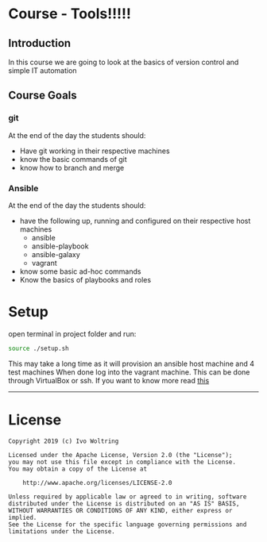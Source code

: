 # Course - Tools!!!!!

## Introduction

In this course we are going to look at the basics of version control and 
simple IT automation

## Course Goals

### git

At the end of the day the students should:

* Have git working in their respective machines
* know the basic commands of git
* know how to branch and merge 

### Ansible

At the end of the day the students should:

* have the following up, running and configured on their respective host machines
    * ansible
    * ansible-playbook
    * ansible-galaxy
    * vagrant
* know some basic ad-hoc commands
* Know the basics of playbooks and roles


# Setup

open terminal in project folder and run:

```bash
source ./setup.sh
```

This may take a long time as it will provision an ansible host machine and 4 test machines
When done log into the vagrant machine. This can be done through VirtualBox or ssh.
If you want to know more read [this](./ansible-host/README.md)

---
# License

    Copyright 2019 (c) Ivo Woltring

    Licensed under the Apache License, Version 2.0 (the "License");
    you may not use this file except in compliance with the License.
    You may obtain a copy of the License at

        http://www.apache.org/licenses/LICENSE-2.0

    Unless required by applicable law or agreed to in writing, software
    distributed under the License is distributed on an "AS IS" BASIS,
    WITHOUT WARRANTIES OR CONDITIONS OF ANY KIND, either express or implied.
    See the License for the specific language governing permissions and
    limitations under the License.

